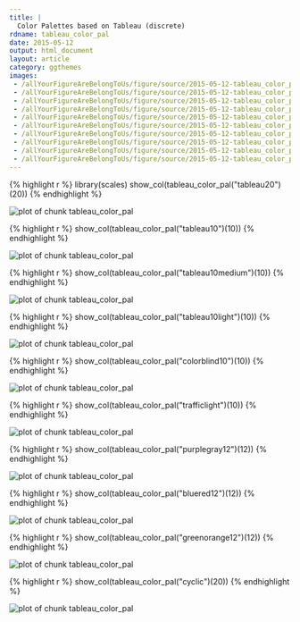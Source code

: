 ```yaml
---
title: |
  Color Palettes based on Tableau (discrete)
rdname: tableau_color_pal
date: 2015-05-12
output: html_document
layout: article
category: ggthemes
images:
 - /allYourFigureAreBelongToUs/figure/source/2015-05-12-tableau_color_pal//tableau_color_pal-10.png
 - /allYourFigureAreBelongToUs/figure/source/2015-05-12-tableau_color_pal//tableau_color_pal-1.png
 - /allYourFigureAreBelongToUs/figure/source/2015-05-12-tableau_color_pal//tableau_color_pal-2.png
 - /allYourFigureAreBelongToUs/figure/source/2015-05-12-tableau_color_pal//tableau_color_pal-3.png
 - /allYourFigureAreBelongToUs/figure/source/2015-05-12-tableau_color_pal//tableau_color_pal-4.png
 - /allYourFigureAreBelongToUs/figure/source/2015-05-12-tableau_color_pal//tableau_color_pal-5.png
 - /allYourFigureAreBelongToUs/figure/source/2015-05-12-tableau_color_pal//tableau_color_pal-6.png
 - /allYourFigureAreBelongToUs/figure/source/2015-05-12-tableau_color_pal//tableau_color_pal-7.png
 - /allYourFigureAreBelongToUs/figure/source/2015-05-12-tableau_color_pal//tableau_color_pal-8.png
 - /allYourFigureAreBelongToUs/figure/source/2015-05-12-tableau_color_pal//tableau_color_pal-9.png
---
```





{% highlight r %}
library(scales)
show_col(tableau_color_pal("tableau20")(20))
{% endhighlight %}

![plot of chunk tableau_color_pal](/allYourFigureAreBelongToUs/figure/source/2015-05-12-tableau_color_pal/tableau_color_pal-1.png) 

{% highlight r %}
show_col(tableau_color_pal("tableau10")(10))
{% endhighlight %}

![plot of chunk tableau_color_pal](/allYourFigureAreBelongToUs/figure/source/2015-05-12-tableau_color_pal/tableau_color_pal-2.png) 

{% highlight r %}
show_col(tableau_color_pal("tableau10medium")(10))
{% endhighlight %}

![plot of chunk tableau_color_pal](/allYourFigureAreBelongToUs/figure/source/2015-05-12-tableau_color_pal/tableau_color_pal-3.png) 

{% highlight r %}
show_col(tableau_color_pal("tableau10light")(10))
{% endhighlight %}

![plot of chunk tableau_color_pal](/allYourFigureAreBelongToUs/figure/source/2015-05-12-tableau_color_pal/tableau_color_pal-4.png) 

{% highlight r %}
show_col(tableau_color_pal("colorblind10")(10))
{% endhighlight %}

![plot of chunk tableau_color_pal](/allYourFigureAreBelongToUs/figure/source/2015-05-12-tableau_color_pal/tableau_color_pal-5.png) 

{% highlight r %}
show_col(tableau_color_pal("trafficlight")(10))
{% endhighlight %}

![plot of chunk tableau_color_pal](/allYourFigureAreBelongToUs/figure/source/2015-05-12-tableau_color_pal/tableau_color_pal-6.png) 

{% highlight r %}
show_col(tableau_color_pal("purplegray12")(12))
{% endhighlight %}

![plot of chunk tableau_color_pal](/allYourFigureAreBelongToUs/figure/source/2015-05-12-tableau_color_pal/tableau_color_pal-7.png) 

{% highlight r %}
show_col(tableau_color_pal("bluered12")(12))
{% endhighlight %}

![plot of chunk tableau_color_pal](/allYourFigureAreBelongToUs/figure/source/2015-05-12-tableau_color_pal/tableau_color_pal-8.png) 

{% highlight r %}
show_col(tableau_color_pal("greenorange12")(12))
{% endhighlight %}

![plot of chunk tableau_color_pal](/allYourFigureAreBelongToUs/figure/source/2015-05-12-tableau_color_pal/tableau_color_pal-9.png) 

{% highlight r %}
show_col(tableau_color_pal("cyclic")(20))
{% endhighlight %}

![plot of chunk tableau_color_pal](/allYourFigureAreBelongToUs/figure/source/2015-05-12-tableau_color_pal/tableau_color_pal-10.png) 